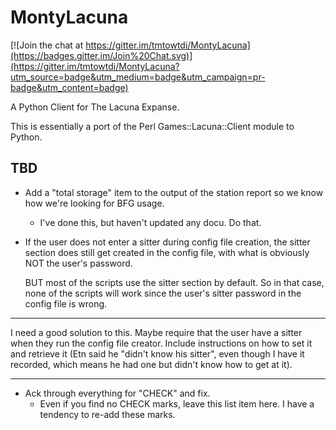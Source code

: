 MontyLacuna
===========

[![Join the chat at https://gitter.im/tmtowtdi/MontyLacuna](https://badges.gitter.im/Join%20Chat.svg)](https://gitter.im/tmtowtdi/MontyLacuna?utm_source=badge&utm_medium=badge&utm_campaign=pr-badge&utm_content=badge)

A Python Client for The Lacuna Expanse.

This is essentially a port of the Perl Games::Lacuna::Client module to Python.  

## TBD
- Add a "total storage" item to the output of the station report so we know how we're 
  looking for BFG usage.
  - I've done this, but haven't updated any docu.  Do that.
- If the user does not enter a sitter during config file creation, the sitter 
  section does still get created in the config file, with what is obviously 
  NOT the user's password.

  BUT most of the scripts use the sitter section by default.  So in that case, 
  none of the scripts will work since the user's sitter password in the config 
  file is wrong.

******
  I need a good solution to this.  Maybe require that the user have a sitter 
  when they run the config file creator.  Include instructions on how to set 
  it and retrieve it (Etn said he "didn't know his sitter", even though I have 
  it recorded, which means he had one but didn't know how to get at it).
******

- Ack through everything for "CHECK" and fix.
  - Even if you find no CHECK marks, leave this list item here.  I have a tendency to 
    re-add these marks.

